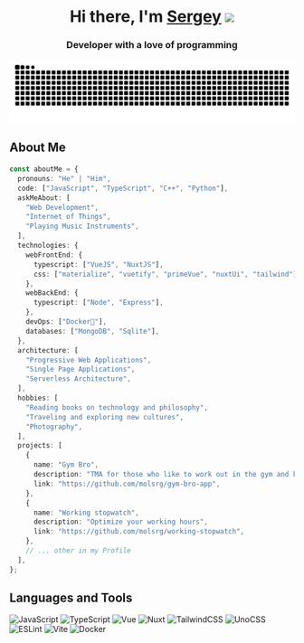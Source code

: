 
<h1 align="center">Hi there, I'm <a href="https://t.me/molsrg" target="_blank">Sergey</a> 
<img src="https://github.com/blackcater/blackcater/raw/main/images/Hi.gif" height="32"/></h1>
<h3 align="center">Developer with a love of programming</h3>

<picture>
  <source media="(prefers-color-scheme: dark)" srcset="https://raw.githubusercontent.com/molsrg/molsrg/output/github-contribution-grid-snake-dark.svg">
  <source media="(prefers-color-scheme: light)" srcset="https://raw.githubusercontent.com/molsrg/molsrg/output/github-contribution-grid-snake.svg">
  <img alt="github contribution grid snake animation" src="https://raw.githubusercontent.com/molsrg/molsrg/output/github-contribution-grid-snake.svg">
</picture>


<h2> About Me</h2>   

```typescript
const aboutMe = {
  pronouns: "He" | "Him",
  code: ["JavaScript", "TypeScript", "C++", "Python"],
  askMeAbout: [
    "Web Development",
    "Internet of Things",
    "Playing Music Instruments",
  ],
  technologies: {
    webFrontEnd: {
      typescript: ["VueJS", "NuxtJS"],
      css: ["materialize", "vuetify", "primeVue", "nuxtUi", "tailwind"],
    },
    webBackEnd: {
      typescript: ["Node", "Express"],
    },
    devOps: ["Docker🐳"],
    databases: ["MongoDB", "Sqlite"],
  },
  architecture: [
    "Progressive Web Applications",
    "Single Page Applications",
    "Serverless Architecture",
  ],
  hobbies: [
    "Reading books on technology and philosophy",
    "Traveling and exploring new cultures",
    "Photography",
  ],
  projects: [
    {
      name: "Gym Bro",
      description: "TMA for those who like to work out in the gym and keep track of workouts",
      link: "https://github.com/molsrg/gym-bro-app",
    },
    {
      name: "Working stopwatch",
      description: "Optimize your working hours",
      link: "https://github.com/molsrg/working-stopwatch",
    },
    // ... other in my Profile
  ],
};
```

<h2>Languages and Tools</h2>   

![JavaScript](https://img.shields.io/badge/-JavaSCript-090909?style=for-the-badge&logo=JavaScript)
![TypeScript](https://img.shields.io/badge/-TypeScript-090909?style=for-the-badge&logo=TypeScript)
![Vue](https://img.shields.io/badge/-Vue.js-090909?style=for-the-badge&logo=Vue.js)
![Nuxt](https://img.shields.io/badge/-Nuxt-090909?style=for-the-badge&logo=Nuxt)
![TailwindCSS](https://img.shields.io/badge/-Tailwind_CSS-090909?style=for-the-badge&logo=Tailwind-CSS)
![UnoCSS](https://img.shields.io/badge/-UnoCSS-090909?style=for-the-badge&logo=UnoCSS)
![ESLint](https://img.shields.io/badge/-ESLint-090909?style=for-the-badge&logo=ESLint)
![Vite](https://img.shields.io/badge/-Vite-090909?style=for-the-badge&logo=Vite)
![Docker](https://img.shields.io/badge/-Docker-090909?style=for-the-badge&logo=Docker)



